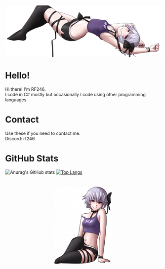 ![](https://raw.githubusercontent.com/RF246/RF246/main/banner.png)
# Hello!
Hi there! I'm RF246.</br>
I code in C# mostly but occasionally I code using other programming languages.
# Contact
Use these if you need to contact me.</br>
Discord: rf246
# GitHub Stats
![Anurag's GitHub stats](https://github-readme-stats.vercel.app/api?username=RF246&show=reviews,discussions_started,discussions_answered,prs_merged,prs_merged_percentage&show_icons=true&theme=transparent)
[![Top Langs](https://github-readme-stats.vercel.app/api/top-langs/?username=RF246&layout=pie&show_icons=true&theme=transparent)](https://github.com/anuraghazra/github-readme-stats)
# 
<p align="center">
  <img src="https://raw.githubusercontent.com/RF246/RF246/main/sit.png" />
</p>
